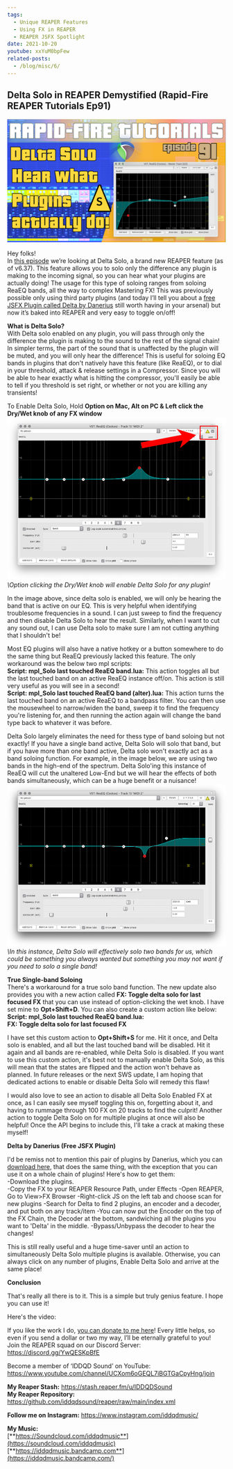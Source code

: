 ```yaml
---
tags:
  - Unique REAPER Features
  - Using FX in REAPER 
  - REAPER JSFX Spotlight
date: 2021-10-20
youtube: xxYuM0bpFew
related-posts:
  - /blog/misc/6/
---
```


## Delta Solo in REAPER Demystified (Rapid-Fire REAPER Tutorials Ep91)

![](/blog/rfrt/91/RFRT-EP91.jpg)

Hey folks!  
 In [this episode](https://youtu.be/xxYuM0bpFew) we’re looking at Delta Solo, a brand new REAPER feature (as of v6.37). This feature allows you to solo only the difference any plugin is making to the incoming signal, so you can hear what your plugins are actually doing! The usage for this type of soloing ranges from soloing ReaEQ bands, all the way to complex Mastering FX! This was previously possible only using third party plugins (and today I’ll tell you about a [free JSFX Plugin called Delta by Danerius](https://work.danerius.se/download-section/) still worth having in your arsenal) but now it’s baked into REAPER and very easy to toggle on/off!

**What is Delta Solo?**  
With Delta solo enabled on any plugin, you will pass through only the difference the plugin is making to the sound to the rest of the signal chain! In simpler terms, the part of the sound that is unaffected by the plugin will be muted, and you will only hear the difference! This is useful for soloing EQ bands in plugins that don't natively have this feature (like ReaEQ), or to dial in your threshold, attack & release settings in a Compressor. Since you will be able to hear exactly what is hitting the compressor, you'll easily be able to tell if you threshold is set right, or whether or not you are killing any transients!

 To Enable Delta Solo, Hold **Option on Mac, Alt on PC & Left click the Dry/Wet knob of any FX window**  
![](/blog/rfrt/91/rfrtep91-1.png)
_\Option clicking the Dry/Wet knob will enable Delta Solo for any plugin!_

In the image above, since delta solo is enabled, we will only be hearing the band that is active on our EQ. This is very helpful when identifying troublesome frequencies in a sound. I can just sweep to find the frequency and then disable Delta Solo to hear the result. Similarly, when I want to cut any sound out, I can use Delta solo to make sure I am not cutting anything that I shouldn't be!

Most EQ plugins will also have a native hotkey or a button somewhere to do the same thing but ReaEQ previously lacked this feature. The only workaround was the below two mpl scripts:  
**Script: mpl_Solo last touched ReaEQ band.lua:** This action toggles all but the last touched band on an active ReaEQ instance off/on. This action is still very useful as you will see in a second!  
**Script: mpl_Solo last touched ReaEQ band (alter).lua:** This action turns the last touched band on an active ReaEQ to a bandpass filter. You can then use the mousewheel to narrow/widen the band, sweep it to find the frequency you're listening for, and then running the action again will change the band type back to whatever it was before.

Delta Solo largely eliminates the need for thess type of band soloing but not exactly! If you have a single band active, Delta Solo will solo that band, but if you have more than one band active, Delta solo won't exactly act as a band soloing function. For example, in the image below, we are using two bands in the high-end of the spectrum. Delta Solo'ing this instance of ReaEQ will cut the unaltered Low-End but we will hear the effects of both bands simultaneously, which can be a huge benefit or a nuisance!
![](/blog/rfrt/91/rfrtep91-2.png)
_\In this instance, Delta Solo will effectively solo two bands for us, which could be something you always wanted but something you may not want if you need to solo a single band!_

**True Single-band Soloing**  
There's a workaround for a true solo band function. The new update also provides you with a new action called **FX: Toggle delta solo for last focused FX** that you can use instead of option-clicking the wet knob. I have set mine to **Opt+Shift+D**. You can also create a custom action like below:  
**Script: mpl_Solo last touched ReaEQ band.lua:**  
**FX: Toggle delta solo for last focused FX**

 I have set this custom action to **Opt+Shift+S** for me. Hit it once, and Delta solo is enabled, and all but the last touched band will be disabled. Hit it again and all bands are re-enabled, while Delta Solo is disabled. If you want to use this custom action, it's best not to manually enable Delta Solo, as this will mean that the states are flipped and the action won't behave as planned. In future releases or the next SWS update, I am hoping that dedicated actions to enable or disable Delta Solo will remedy this flaw!

I would also love to see an action to disable all Delta Solo Enabled FX at once, as I can easily see myself toggling this on, forgetting about it, and having to rummage through 100 FX on 20 tracks to find the culprit! Another action to toggle Delta Solo on for multiple plugins at once will also be helpful! Once the API begins to include this, I'll take a crack at making these myself!

**Delta by Danerius (Free JSFX Plugin)**

 I'd be remiss not to mention this pair of plugins by Danerius, which you can [download here](https://work.danerius.se/download-section/), that does the same thing, with the exception that you can use it on a whole chain of plugins! Here's how to get them:  
 -Download the plugins.  
 -Copy the FX to your REAPER Resource Path, under Effects
 -Open REAPER, Go to View>FX Browser
 -Right-click JS on the left tab and choose scan for new plugins
 -Search for Delta to find 2 plugins, an encoder and a decoder, and put both on any track/item
 -You can now put the Encoder on the top of the FX Chain, the Decoder at the bottom, sandwiching all the plugins you want to 'Delta' in the middle.
 -Bypass/Unbypass the decoder to hear the changes!

 This is still really useful and a huge time-saver until an action to simultaneously Delta Solo multiple plugins is available. Otherwise, you can always click on any number of plugins, Enable Delta Solo and arrive at the same place!

**Conclusion**

That's really all there is to it. This is a simple but truly genius feature. I hope you can use it!

Here's the video:

<youtube id="xxYuM0bpFew"></youtube>

If you like the work I do, [you can donate to me here](http://www.buymeacoffee.com/iddqdsound)! Every little helps, so even if you send a dollar or two my way, I’ll be eternally grateful to you!  
 Join the REAPER squad on our Discord Server:  
<https://discord.gg/YwQESKpBfE>

Become a member of ‘IDDQD Sound’ on YouTube: <https://www.youtube.com/channel/UCXom6oGEQL7iBGTGaCpyHng/join>

**My Reaper Stash:** <https://stash.reaper.fm/u/IDDQDSound>  
**My Reaper Repository:** <https://github.com/iddqdsound/reaper/raw/main/index.xml>

**Follow me on Instagram:** <https://www.instagram.com/iddqdmusic/>

**My Music:**  
[**https://Soundcloud.com/iddqdmusic**](https://soundcloud.com/iddqdmusic)  
[**https://iddqdmusic.bandcamp.com**](https://iddqdmusic.bandcamp.com/)

